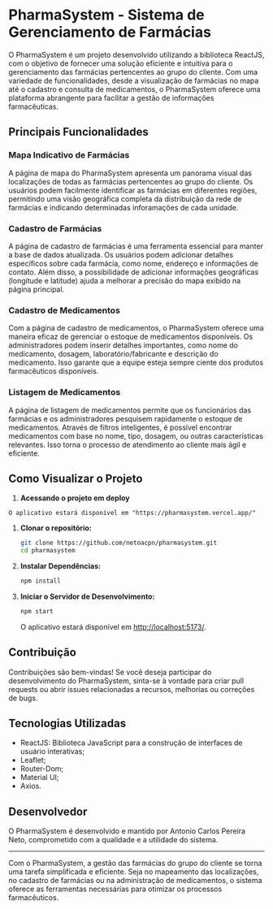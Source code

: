 # PharmaSystem - Sistema de Gerenciamento de Farmácias

O PharmaSystem é um projeto desenvolvido utilizando a biblioteca ReactJS, com o objetivo de fornecer uma solução eficiente e intuitiva para o gerenciamento das farmácias pertencentes ao grupo do cliente. Com uma variedade de funcionalidades, desde a visualização de farmácias no mapa até o cadastro e consulta de medicamentos, o PharmaSystem oferece uma plataforma abrangente para facilitar a gestão de informações farmacêuticas.

## Principais Funcionalidades

### Mapa Indicativo de Farmácias

A página de mapa do PharmaSystem apresenta um panorama visual das localizações de todas as farmácias pertencentes ao grupo do cliente. Os usuários podem facilmente identificar as farmácias em diferentes regiões, permitindo uma visão geográfica completa da distribuição da rede de farmácias e indicando determinadas inforamações de cada unidade.

### Cadastro de Farmácias

A página de cadastro de farmácias é uma ferramenta essencial para manter a base de dados atualizada. Os usuários podem adicionar detalhes específicos sobre cada farmácia, como nome, endereço e informações de contato. Além disso, a possibilidade de adicionar informações geográficas (longitude e latitude) ajuda a melhorar a precisão do mapa exibido na página principal.

### Cadastro de Medicamentos

Com a página de cadastro de medicamentos, o PharmaSystem oferece uma maneira eficaz de gerenciar o estoque de medicamentos disponíveis. Os administradores podem inserir detalhes importantes, como nome do medicamento, dosagem, laboratório/fabricante e descrição do medicamento. Isso garante que a equipe esteja sempre ciente dos produtos farmacêuticos disponíveis.

### Listagem de Medicamentos

A página de listagem de medicamentos permite que os funcionários das farmácias e os administradores pesquisem rapidamente o estoque de medicamentos. Através de filtros inteligentes, é possível encontrar medicamentos com base no nome, tipo, dosagem, ou outras características relevantes. Isso torna o processo de atendimento ao cliente mais ágil e eficiente.

## Como Visualizar o Projeto

1. **Acessando o projeto em deploy**

  ```
  O aplicativo estará disponível em "https://pharmasystem.vercel.app/"
  ```

1. **Clonar o repositório:**

   ```bash
   git clone https://github.com/netoacpn/pharmasystem.git
   cd pharmasystem
   ```

2. **Instalar Dependências:**

   ```bash
   npm install
   ```

3. **Iniciar o Servidor de Desenvolvimento:**

   ```bash
   npm start
   ```

   O aplicativo estará disponível em [http://localhost:5173/](http://localhost:5173/).

## Contribuição

Contribuições são bem-vindas! Se você deseja participar do desenvolvimento do PharmaSystem, sinta-se à vontade para criar pull requests ou abrir issues relacionadas a recursos, melhorias ou correções de bugs.

## Tecnologias Utilizadas

- ReactJS: Biblioteca JavaScript para a construção de interfaces de usuário interativas;
- Leaflet;
- Router-Dom;
- Material UI; 
- Axios.

## Desenvolvedor

O PharmaSystem é desenvolvido e mantido por Antonio Carlos Pereira Neto, comprometido com a qualidade e a utilidade do sistema.

---

Com o PharmaSystem, a gestão das farmácias do grupo do cliente se torna uma tarefa simplificada e eficiente. Seja no mapeamento das localizações, no cadastro de farmácias ou na administração de medicamentos, o sistema oferece as ferramentas necessárias para otimizar os processos farmacêuticos.